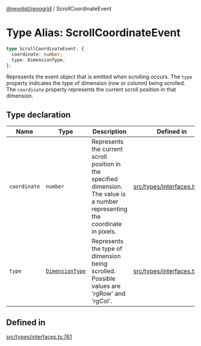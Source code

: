 [@revolist/revogrid](README.md) / ScrollCoordinateEvent

# Type Alias: ScrollCoordinateEvent

```ts
type ScrollCoordinateEvent: {
  coordinate: number;
  type: DimensionType;
};
```

Represents the event object that is emitted when scrolling occurs.
The `type` property indicates the type of dimension (row or column) being scrolled.
The `coordinate` property represents the current scroll position in that dimension.

## Type declaration

| Name | Type | Description | Defined in |
| ------ | ------ | ------ | ------ |
| `coordinate` | `number` | Represents the current scroll position in the specified dimension. The value is a number representing the coordinate in pixels. | [src/types/interfaces.ts:772](https://github.com/revolist/revogrid/blob/2bbd565b6ba0fbdf72ee22dd6361908f69d8c6e1/src/types/interfaces.ts#L772) |
| `type` | [`DimensionType`](TypeAlias.DimensionType.md) | Represents the type of dimension being scrolled. Possible values are 'rgRow' and 'rgCol'. | [src/types/interfaces.ts:766](https://github.com/revolist/revogrid/blob/2bbd565b6ba0fbdf72ee22dd6361908f69d8c6e1/src/types/interfaces.ts#L766) |

## Defined in

[src/types/interfaces.ts:761](https://github.com/revolist/revogrid/blob/2bbd565b6ba0fbdf72ee22dd6361908f69d8c6e1/src/types/interfaces.ts#L761)
